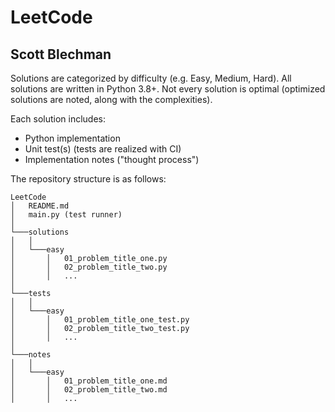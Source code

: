 # LeetCode
## Scott Blechman

Solutions are categorized by difficulty (e.g. Easy, Medium, Hard). All solutions are written in Python 3.8+. Not every solution is optimal (optimized solutions are noted, along with the complexities).

Each solution includes:
* Python implementation
* Unit test(s) (tests are realized with CI)
* Implementation notes ("thought process")

The repository structure is as follows:
```
LeetCode
│   README.md
│   main.py (test runner)
│
└───solutions
│   │
│   └───easy
│       │   01_problem_title_one.py
│       │   02_problem_title_two.py
│       │   ...
│   
└───tests
│   │
│   └───easy
│       │   01_problem_title_one_test.py
│       │   02_problem_title_two_test.py
│       │   ...
│   
└───notes
│   │
│   └───easy
│       │   01_problem_title_one.md
│       │   02_problem_title_two.md
│       │   ...
```
